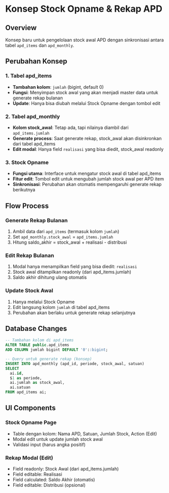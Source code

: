 # Konsep Stock Opname & Rekap APD

## Overview

Konsep baru untuk pengelolaan stock awal APD dengan sinkronisasi antara tabel `apd_items` dan `apd_monthly`.

## Perubahan Konsep

### 1. Tabel apd_items

- **Tambahan kolom**: `jumlah` (bigint, default 0)
- **Fungsi**: Menyimpan stock awal yang akan menjadi master data untuk generate rekap bulanan
- **Update**: Hanya bisa diubah melalui Stock Opname dengan tombol edit

### 2. Tabel apd_monthly

- **Kolom stock_awal**: Tetap ada, tapi nilainya diambil dari `apd_items.jumlah`
- **Generate process**: Saat generate rekap, stock_awal akan disinkronkan dari tabel apd_items
- **Edit modal**: Hanya field `realisasi` yang bisa diedit, stock_awal readonly

### 3. Stock Opname

- **Fungsi utama**: Interface untuk mengatur stock awal di tabel apd_items
- **Fitur edit**: Tombol edit untuk mengubah jumlah stock awal per APD item
- **Sinkronisasi**: Perubahan akan otomatis mempengaruhi generate rekap berikutnya

## Flow Process

### Generate Rekap Bulanan

1. Ambil data dari `apd_items` (termasuk kolom `jumlah`)
2. Set `apd_monthly.stock_awal` = `apd_items.jumlah`
3. Hitung saldo_akhir = stock_awal + realisasi - distribusi

### Edit Rekap Bulanan

1. Modal hanya menampilkan field yang bisa diedit: `realisasi`
2. Stock awal ditampilkan readonly (dari apd_items.jumlah)
3. Saldo akhir dihitung ulang otomatis

### Update Stock Awal

1. Hanya melalui Stock Opname
2. Edit langsung kolom `jumlah` di tabel apd_items
3. Perubahan akan berlaku untuk generate rekap selanjutnya

## Database Changes

```sql
-- Tambahan kolom di apd_items
ALTER TABLE public.apd_items
ADD COLUMN jumlah bigint DEFAULT '0'::bigint;

-- Query untuk generate rekap (konsep)
INSERT INTO apd_monthly (apd_id, periode, stock_awal, satuan)
SELECT
  ai.id,
  $1 as periode,
  ai.jumlah as stock_awal,
  ai.satuan
FROM apd_items ai;
```

## UI Components

### Stock Opname Page

- Table dengan kolom: Nama APD, Satuan, Jumlah Stock, Action (Edit)
- Modal edit untuk update jumlah stock awal
- Validasi input (harus angka positif)

### Rekap Modal (Edit)

- Field readonly: Stock Awal (dari apd_items.jumlah)
- Field editable: Realisasi
- Field calculated: Saldo Akhir (otomatis)
- Field editable: Distribusi (opsional)
